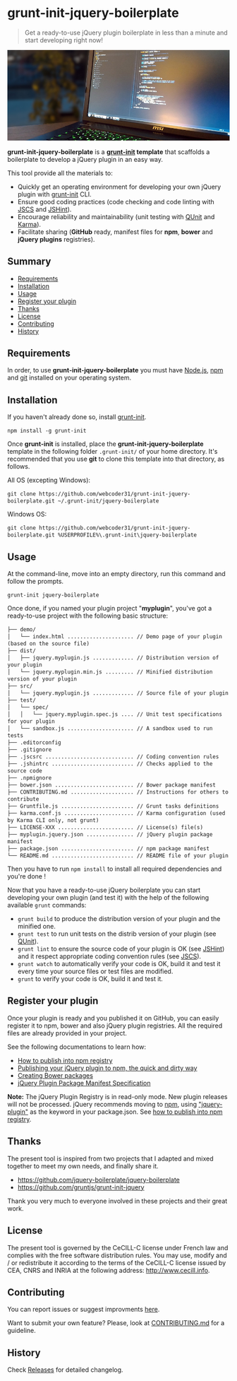 # grunt-init-jquery-boilerplate

> Get a ready-to-use jQuery plugin boilerplate in less than a minute and start developing right now!

<!-- Link's sortcuts -->
[grunt-init]: http://gruntjs.com/project-scaffolding
[karma]: http://karma-runner.github.io/
[QUnit]: https://qunitjs.com/
[JSHint]: http://jshint.com/
[JSCS]: http://jscs.info/

![grunt-init-jquery-boilerplate](./.github/README.jpg?raw=true "grunt-init-jquery-boilerplate")

**grunt-init-jquery-boilerplate** is a **[grunt-init][] template** that scaffolds a boilerplate to develop a jQuery plugin in an easy way. 

This tool provide all the materials to:

- Quickly get an operating environment for developing your own jQuery plugin with [grunt-init][] CLI.
- Ensure good coding practices (code checking and code linting with [JSCS][] and [JSHint][]).
- Encourage reliability and maintainability (unit testing with [QUnit][] and [Karma][]).
- Facilitate sharing (**GitHub** ready, manifest files for **npm**, **bower** and **jQuery plugins** registries).


## Summary

<!-- MarkdownTOC autolink="true" link_prefix="user-content-" uri_encoding="false" autoanchor="false" bracket="round" markdown_preview="github"-->

- [Requirements](#user-content-requirements)
- [Installation](#user-content-installation)
- [Usage](#user-content-usage)
- [Register your plugin](#user-content-register-your-plugin)
- [Thanks](#user-content-thanks)
- [License](#user-content-license)
- [Contributing](#user-content-contributing)
- [History](#user-content-history)

<!-- /MarkdownTOC -->


## Requirements

In order, to use **grunt-init-jquery-boilerplate** you must have [Node.js](https://nodejs.org), [npm](https://www.npmjs.com) and [git](https://git-scm.com/) installed on your operating system.


## Installation

If you haven't already done so, install [grunt-init][].

```
npm install -g grunt-init
```

Once **grunt-init** is installed, place the **grunt-init-jquery-boilerplate** template in the following folder `.grunt-init/` of your home directory. It's recommended that you use **git** to clone this template into that directory, as follows.

All OS (excepting Windows):
```
git clone https://github.com/webcoder31/grunt-init-jquery-boilerplate.git ~/.grunt-init/jquery-boilerplate
```

Windows OS:
```
git clone https://github.com/webcoder31/grunt-init-jquery-boilerplate.git %USERPROFILE%\.grunt-init\jquery-boilerplate
```


## Usage

At the command-line, move into an empty directory, run this command and follow the prompts.

```
grunt-init jquery-boilerplate
```

Once done, if you named your plugin project "**myplugin**", you've got a ready-to-use project with the following basic structure:

```
├── demo/
│   └── index.html ..................... // Demo page of your plugin (based on the source file)
├── dist/
│   ├── jquery.myplugin.js ............. // Distribution version of your plugin
│   └── jquery.myplugin.min.js ......... // Minified distribution version of your plugin
├── src/
│   └── jquery.myplugin.js ............. // Source file of your plugin
├── test/
│   └── spec/
│   │   └── jquery.myplugin.spec.js .... // Unit test specifications for your plugin
│   └── sandbox.js ..................... // A sandbox used to run tests
├── .editorconfig
├── .gitignore
├── .jscsrc ............................ // Coding convention rules
├── .jshintrc .......................... // Checks applied to the source code
├── .npmignore
├── bower.json ......................... // Bower package manifest
├── CONTRIBUTING.md .................... // Instructions for others to contribute
├── Gruntfile.js ....................... // Grunt tasks definitions
├── karma.conf.js ...................... // Karma configuration (used by Karma CLI only, not grunt)
├── LICENSE-XXX ........................ // License(s) file(s)
├── myplugin.jquery.json ............... // jQuery plugin package manifest
├── package.json ....................... // npm package manifest
└── README.md .......................... // README file of your plugin
```

Then you have to run `npm install` to install all required dependencies and you're done !

Now that you have a ready-to-use jQuery boilerplate you can start developing your own plugin (and test it) with the help of the following available `grunt` commands:

- `grunt build` to produce the distribution version of your plugin and the minified one.
- `grunt test` to run unit tests on the distrib version of your plugin (see [QUnit][]).
- `grunt lint` to ensure the source code of your plugin is OK (see [JSHint][]) and it respect appropriate coding convention rules (see [JSCS][]).
- `grunt watch` to automatically verify your code is OK, build it and test it every time your source files or test files are modified.
- `grunt` to verify your code is OK, build it and test it.


## Register your plugin

Once your plugin is ready and you published it on GitHub, you can easily register it to npm, bower and also jQuery plugin registries. All the required files are already provided in your project. 

See the following documentations to learn how:

- [How to publish into npm registry](https://gist.github.com/coolaj86/1318304/)
- [Publishing your jQuery plugin to npm, the quick and dirty way](http://blog.npmjs.org/post/111475741445/)
- [Creating Bower packages](https://bower.io/docs/creating-packages/)
- [jQuery Plugin Package Manifest Specification](http://plugins.jquery.com/docs/package-manifest/)

**Note:** The jQuery Plugin Registry is in read-only mode. New plugin releases will not be processed.
jQuery recommends moving to [npm](https://www.npmjs.com/), using ["jquery-plugin"](https://www.npmjs.com/browse/keyword/jquery-plugin) as the keyword in your package.json. See [how to publish into npm registry](https://gist.github.com/coolaj86/1318304).


## Thanks

The present tool is inspired from two projects that I adapted and mixed together to meet my own needs, and finally share it.

- https://github.com/jquery-boilerplate/jquery-boilerplate
- https://github.com/gruntjs/grunt-init-jquery

Thank you very much to everyone involved in these projects and their great work.


## License

The present tool is governed by the CeCILL-C license under French law and complies with the free software distribution rules. You may use, modify and / or redistribute it according to the terms of the CeCILL-C license issued by CEA, CNRS and INRIA at the following address: http://www.cecill.info.


## Contributing

You can report issues or suggest improvments [here](https://github.com/webcoder31/grunt-init-jquery-boilerplate/issues).

Want to submit your own feature? Please, look at [CONTRIBUTING.md](https://github.com/webcoder31/grunt-init-jquery-boilerplate/blob/master/.github/CONTRIBUTING.md) for a guideline.


## History

Check [Releases](https://github.com/webcoder31/grunt-init-jquery-boilerplate/releases) for detailed changelog.